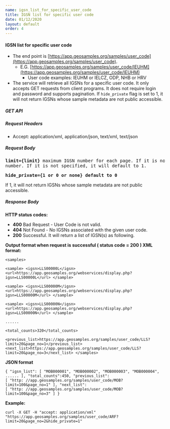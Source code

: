 ```yaml
---
name: igsn_list_for_specific_user_code
title: IGSN list for specific user code
date: 01/12/2020
layout: default
order: 4
---
```


#### IGSN list for specific user code
- The end point is [https://app.geosamples.org/samples/user_code](https://app.geosamples.org/samples/user_code).
  - E.G. [https://app.geosamples.org/samples/user_code/IEUHM](https://app.geosamples.org/samples/user_code/IEUHM)
    - User code examples: IEUHM or IELCZ, ODP, NHB or HRV
- The service will retrieve all IGSNs for a specific user code. It only accepts GET requests from client programs. It does not require login and password and supports pagination. If `hide_private` flag is set to 1, it will not return IGSNs whose sample metadata are not public accessible.

##### GET API
##### Request Headers
- Accept: application/xml, application/json, text/xml, text/json
##### Request Body

<pre>
<b>limit={limit}</b> maximum IGSN number for each page. If it is not specified, it will default to 100. <b>page_no={page_no}</b> page
number. If it is not specified, it will default to 1.
</pre>

<pre>
<b>hide_private={1 or 0 or none} default to 0</b>
</pre>

If 1, it will not return IGSNs whose sample metadata are not public accessible.
##### Response Body
**HTTP status codes:**
- **400** Bad Request - User Code is not valid.
- **404** Not Found - No IGSNs associated with the given user code.
- **200** Successful. It will return a list of IGSN(s) as following.

**Output format when request is successful ( status code = 200 ) XML format:**

```
<samples>
```

```
<sample> <igsn>LLS00000L</igsn> <url>https://app.geosamples.org/webservices/display.php?igsn=LLS00000L</url> </sample>
```

```
<sample> <igsn>LLS00000M</igsn> <url>https://app.geosamples.org/webservices/display.php?igsn=LLS00000M</url> </sample>
```

```
<sample> <igsn>LLS00000N</igsn> <url>https://app.geosamples.org/webservices/display.php?igsn=LLS00000N</url> </sample>
```

```
......
```

```
<total_counts>320</total_counts>
```

```
<previous_list>https://app.geosamples.org/samples/user_code/LLS?limit=20&page_no=1</previous_list>
<next_list>https://app.geosamples.org/samples/user_code/LLS?limit=20&page_no=3</next_list> </samples>
```

**JSON format**

```
{ "igsn_list": [ "MOB000001", "MOB000002", "MOB000003", "MOB000004", ...... ], "total_counts":450, "previous_list":
[ "http: //app.geosamples.org/samples/user_code/MOB?limit=100&page_no=1" ], "next_list":
[ "http: //app.geosamples.org/samples/user_code/MOB?limit=100&page_no=3" ] }
```

**Example:**

```
curl -X GET -H "accept: application/xml" "https://app.geosamples.org/samples/user_code/ARF?limit=20&page_no=2&hide_private=1"
```

